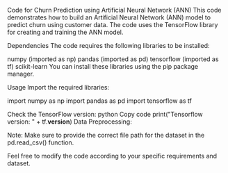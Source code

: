 Code for Churn Prediction using Artificial Neural Network (ANN)
This code demonstrates how to build an Artificial Neural Network (ANN) model to predict churn using customer data. The code uses the TensorFlow library for creating and training the ANN model.

Dependencies
The code requires the following libraries to be installed:

numpy (imported as np)
pandas (imported as pd)
tensorflow (imported as tf)
scikit-learn
You can install these libraries using the pip package manager.

Usage
Import the required libraries:

import numpy as np
import pandas as pd
import tensorflow as tf

Check the TensorFlow version:
python
Copy code
print("Tensorflow version: " + tf.__version__)
Data Preprocessing:


Note: Make sure to provide the correct file path for the dataset in the pd.read_csv() function.

Feel free to modify the code according to your specific requirements and dataset.
